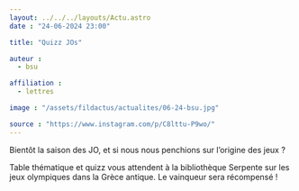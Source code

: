 ```yaml
---
layout: ../../../layouts/Actu.astro
date : "24-06-2024 23:00"

title: "Quizz JOs"

auteur :
  - bsu

affiliation :
  - lettres

image : "/assets/fildactus/actualites/06-24-bsu.jpg"

source : "https://www.instagram.com/p/C8lttu-P9wo/"
---
```


Bientôt la saison des JO, et si nous nous penchions sur l’origine des jeux ?

Table thématique et quizz vous attendent à la bibliothèque Serpente sur les jeux olympiques dans la Grèce antique. Le vainqueur sera récompensé !